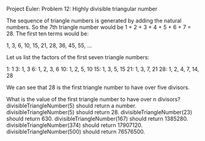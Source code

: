 Project Euler: Problem 12: Highly divisible triangular number

The sequence of triangle numbers is generated by adding the natural numbers. 
So the 7th triangle number would be 1 + 2 + 3 + 4 + 5 + 6 + 7 = 28. The first ten terms would be:

1, 3, 6, 10, 15, 21, 28, 36, 45, 55, ...

Let us list the factors of the first seven triangle numbers:

1: 1
3: 1, 3
6: 1, 2, 3, 6
10: 1, 2, 5, 10
15: 1, 3, 5, 15
21: 1, 3, 7, 21
28: 1, 2, 4, 7, 14, 28

We can see that 28 is the first triangle number to have over five divisors.

What is the value of the first triangle number to have over n divisors?
divisibleTriangleNumber(5) should return a number.
divisibleTriangleNumber(5) should return 28.
divisibleTriangleNumber(23) should return 630.
divisibleTriangleNumber(167) should return 1385280.
divisibleTriangleNumber(374) should return 17907120.
divisibleTriangleNumber(500) should return 76576500.


